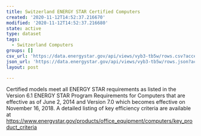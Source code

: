 ```yaml
---
title: Switzerland ENERGY STAR Certified Computers
created: '2020-11-12T14:52:37.216670'
modified: '2020-11-12T14:52:37.216680'
state: active
type: dataset
tags:
  - Switzerland Computers
groups: []
csv_url: 'https://data.energystar.gov/api/views/vyb3-tb5w/rows.csv?accessType=DOWNLOAD'
json_url: 'https://data.energystar.gov/api/views/vyb3-tb5w/rows.json?accessType=DOWNLOAD'
layout: post

---
```

Certified models meet all ENERGY STAR requirements as listed in the Version 6.1 ENERGY STAR Program Requirements for Computers that are effective as of June 2, 2014 and Version 7.0 which becomes effective on November 16, 2018. A detailed listing of key efficiency criteria are available at https://www.energystar.gov/products/office_equipment/computers/key_product_criteria
